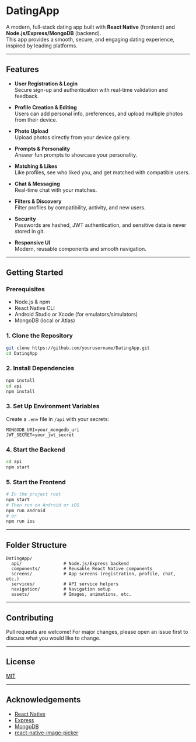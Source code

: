 # DatingApp

A modern, full-stack dating app built with **React Native** (frontend) and **Node.js/Express/MongoDB** (backend).  
This app provides a smooth, secure, and engaging dating experience, inspired by leading platforms.

---

## Features

- **User Registration & Login**  
  Secure sign-up and authentication with real-time validation and feedback.

- **Profile Creation & Editing**  
  Users can add personal info, preferences, and upload multiple photos from their device.

- **Photo Upload**  
  Upload photos directly from your device gallery.

- **Prompts & Personality**  
  Answer fun prompts to showcase your personality.

- **Matching & Likes**  
  Like profiles, see who liked you, and get matched with compatible users.

- **Chat & Messaging**  
  Real-time chat with your matches.

- **Filters & Discovery**  
  Filter profiles by compatibility, activity, and new users.

- **Security**  
  Passwords are hashed, JWT authentication, and sensitive data is never stored in git.

- **Responsive UI**  
  Modern, reusable components and smooth navigation.

---

## Getting Started

### Prerequisites

- Node.js & npm
- React Native CLI
- Android Studio or Xcode (for emulators/simulators)
- MongoDB (local or Atlas)

### 1. Clone the Repository

```sh
git clone https://github.com/yourusername/DatingApp.git
cd DatingApp
```

### 2. Install Dependencies

```sh
npm install
cd api
npm install
```

### 3. Set Up Environment Variables

Create a `.env` file in `/api` with your secrets:

```
MONGODB_URI=your_mongodb_uri
JWT_SECRET=your_jwt_secret
```

### 4. Start the Backend

```sh
cd api
npm start
```

### 5. Start the Frontend

```sh
# In the project root
npm start
# Then run on Android or iOS
npm run android
# or
npm run ios
```

---

## Folder Structure

```
DatingApp/
  api/                # Node.js/Express backend
  components/         # Reusable React Native components
  screens/            # App screens (registration, profile, chat, etc.)
  services/           # API service helpers
  navigation/         # Navigation setup
  assets/             # Images, animations, etc.
```

---

## Contributing

Pull requests are welcome! For major changes, please open an issue first to discuss what you would like to change.

---

## License

[MIT](LICENSE)

---

## Acknowledgements

- [React Native](https://reactnative.dev/)
- [Express](https://expressjs.com/)
- [MongoDB](https://www.mongodb.com/)
- [react-native-image-picker](https://github.com/react-native-image-picker/react-native-image-picker)

